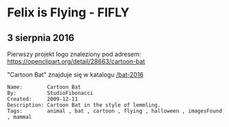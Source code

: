 # Felix is Flying - FIFLY

## 3 sierpnia 2016
Pierwszy projekt logo znaleziony pod adresem:
https://openclipart.org/detail/28663/cartoon-bat

"Cartoon Bat" znajduje się w katalogu [/bat-2016](/bat-2016)

```
Name:        Cartoon Bat
By:          StudioFibonacci
Created:     2009-12-11
Description: Cartoon Bat in the style of lemmling.
Tags:        animal , bat , cartoon , flying , halloween , imagesFound , mammal
```
